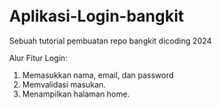 # Aplikasi-Login-bangkit
Sebuah tutorial pembuatan repo bangkit dicoding 2024

Alur Fitur Login:
1. Memasukkan nama, email, dan password
2. Memvalidasi masukan.
3. Menampilkan halaman home.
